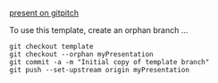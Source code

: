 [present on gitpitch](https://gitpitch.com/baloise/pitches/template)

To use this template, create an orphan branch ...

```
git checkout template
git checkout --orphan myPresentation
git commit -a -m "Initial copy of template branch"
git push --set-upstream origin myPresentation
```
